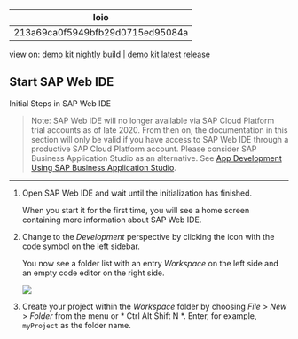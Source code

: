<!-- loio213a69ca0f5949bfb29d0715ed95084a -->

| loio |
| -----|
| 213a69ca0f5949bfb29d0715ed95084a |

<div id="loio">

view on: [demo kit nightly build](https://openui5nightly.hana.ondemand.com/#/topic/213a69ca0f5949bfb29d0715ed95084a) | [demo kit latest release](https://openui5.hana.ondemand.com/#/topic/213a69ca0f5949bfb29d0715ed95084a)</div>

## Start SAP Web IDE

Initial Steps in SAP Web IDE

> Note:
> SAP Web IDE will no longer available via SAP Cloud Platform trial accounts as of late 2020. From then on, the documentation in this section will only be valid if you have access to SAP Web IDE through a productive SAP Cloud Platform account. Please consider SAP Business Application Studio as an alternative. See [App Development Using SAP Business Application Studio](App_Development_Using_SAP_Business_Application_Studio_6bbad66.md).
> 
> 

***

1.  Open SAP Web IDE and wait until the initialization has finished.

    When you start it for the first time, you will see a home screen containing more information about SAP Web IDE.

2.  Change to the *Development* perspective by clicking the icon with the code symbol on the left sidebar.

    You now see a folder list with an entry *Workspace* on the left side and an empty code editor on the right side.

     ![](loioac219876d6b44e92b5f8d82c46c1ed03_HiRes.png) 

3.  Create your project within the *Workspace* folder by choosing *File* \> *New* \> *Folder* from the menu or * Ctrl Alt Shift N *. Enter, for example, `myProject` as the folder name.


